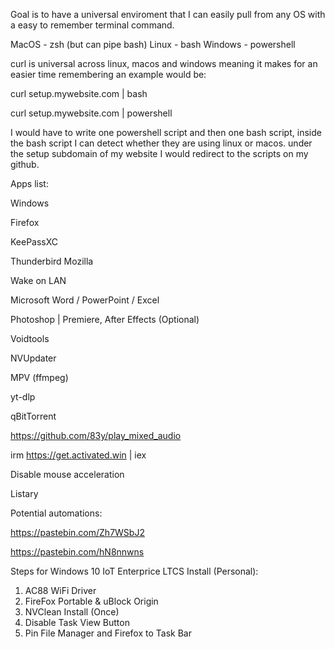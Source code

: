 Goal is to have a universal enviroment that I can easily pull from any OS with a easy to remember terminal command.

MacOS - zsh (but can pipe bash)
Linux - bash
Windows - powershell

curl is universal across linux, macos and windows meaning it makes for an easier time remembering
an example would be:


curl setup.mywebsite.com | bash

curl setup.mywebsite.com | powershell


I would have to write one powershell script and then one bash script, inside the bash script I can detect whether they are using linux or macos.
under the setup subdomain of my website I would redirect to the scripts on my github.

Apps list:

Windows

Firefox

KeePassXC

Thunderbird Mozilla

Wake on LAN

Microsoft Word / PowerPoint / Excel

Photoshop | Premiere, After Effects (Optional)

Voidtools

NVUpdater

MPV (ffmpeg)

yt-dlp

qBitTorrent

https://github.com/83y/play_mixed_audio

irm https://get.activated.win | iex

Disable mouse acceleration

Listary

Potential automations:

https://pastebin.com/Zh7WSbJ2

https://pastebin.com/hN8nnwns

Steps for Windows 10 IoT Enterprice LTCS Install (Personal):
 
1. AC88 WiFi Driver
2. FireFox Portable & uBlock Origin
3. NVClean Install (Once)
4. Disable Task View Button
5. Pin File Manager and Firefox to Task Bar
